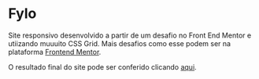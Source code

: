 # Fylo

Site responsivo desenvolvido a partir de um desafio no Front End Mentor e utiizando muuuito CSS Grid. Mais desafios como esse podem ser na plataforma [Frontend Mentor](https://www.frontendmentor.io/).

O resultado final do site pode ser conferido clicando [aqui](https://christyschott.github.io/fylo.github.io/).
